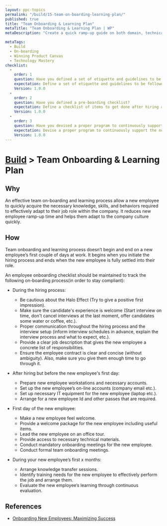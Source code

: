 ```yaml
---
layout: ppc-topics 
permalink: "/build/15-team-on-boarding-learning-plan/"
published: true
title: "Team Onboarding & Learning Plan"
metaTitle: "Team Onboarding & Learning Plan | WP"
metaDescription: "Create a quick ramp-up guide on both domain, technical and process knowledge for new team members. Make them aware of their purpose responsibilities in the team."

metaTags:
  - Build
  - On-boarding
  - Winning Product Canvas
  - Technology Mastery
checklist: 
  -
    order: 1
    question: Have you defined a set of etiquette and guidelines to be followed throughout the hiring process? 
    expectation: Define a set of etiquette and guidelines to be followed throughout the hiring process(from interview setup to contract signing). 
    Version: 1.0.0
  -
    order: 2
    question: Have you defined a pre-boarding checklist?
    expectation: Define a checklist of items to get done after hiring a new employee but before their first day at work(setting up necessary accounts, planning out the first day on-boarding sessions etc.).
    Version: 1.0.0
  -
    order: 3
    question: Have you devised a proper program to continuously support the new recruit to effectively adapt to your organization? 
    expectation: Devise a proper program to continuously support the new recruit to effectively adapt to your organization(buddy program, mentor program etc.). This should include a mechanism to evaluate the effectiveness of new employee on-boarding as well.
    Version: 1.0.0
---
```

# [Build](../) > Team Onboarding & Learning Plan

## Why
An effective team on-boarding and learning process allow a new employee to quickly acquire the necessary knowledge, skills, and behaviors required to effectively adapt to their job role within the company. It reduces new employee ramp-up time and helps them adapt to the company culture quickly.

## How
Team onboarding and learning process doesn’t begin and end on a new employee’s first couple of days at work. It begins when you initiate the hiring process and ends when the new employee is fully settled into their role.

An employee onboarding checklist should be maintained to track the following on-boarding process(in order to stay compliant):

- During the hiring process:
  - Be cautious about the Halo Effect (Try to give a positive first impression).
  - Make sure the candidate's experience is welcome (Start interview on time, don't cancel interviews at the last moment, offer candidates some water or coffee, etc.).
  - Proper communication throughout the hiring process and the interview setup (inform interview schedules in advance, explain the interview process and what to expect, etc.).
  - Provide a clear job description that gives the new employee a concrete list of responsibilities.
  - Ensure the employee contract is clear and concise (without ambiguity). Also, make sure you give them enough time to go through it.


- After hiring but before the new employee's first day:
  - Prepare new employee workstations and necessary accounts.
  - Set up the new employee’s on-line accounts (company email etc.).
  - Set up necessary IT equipment for the new employee (laptop etc.).
  - Arrange for a new employee Id and other passes that are required.


- First day of the new employee:
  - Make a new employee feel welcome.
  - Provide a welcome package for the new employee including useful items.
  - Lead the new employee on an office tour.
  - Provide access to necessary technical materials.
  - Conduct mandatory onboarding meetings for the new employee.
  - Conduct formal team onboarding meetings.
  

- During your new employee’s first x months:
  - Arrange knowledge transfer sessions.
  - Identify training needs for the new employee to effectively perform the job and arrange them.
  - Evaluate the new employee’s learning through continuous evaluation.


## References
- [Onboarding New Employees: Maximizing Success](https://www.shrm.org/hr-today/trends-and-forecasting/special-reports-and-expert-views/Documents/Onboarding-New-Employees.pdf)

